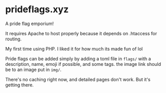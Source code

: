 # prideflags.xyz

A pride flag emporium!

It requires Apache to host properly because it depends on .htaccess for routing.

My first time using PHP. I liked it for how much its made fun of lol

Pride flags can be added simply by adding a toml file in `flags/` with
a description, name, emoji if possible, and some tags. the image link should
be to an image put in `img/`.

There's no caching right now, and detailed pages don't work. But it's getting there.